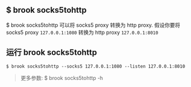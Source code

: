 ## $ brook socks5tohttp

$ brook socks5tohttp 可以将 socks5 proxy 转换为 http proxy. 假设你要将 socks5 proxy `127.0.0.1:1080` 转换为 http proxy `127.0.0.1:8010`

## 运行 brook socks5tohttp

```
$ brook socks5tohttp --socks5 127.0.0.1:1080 --listen 127.0.0.1:8010
```

> 更多参数: $ brook socks5tohttp -h
